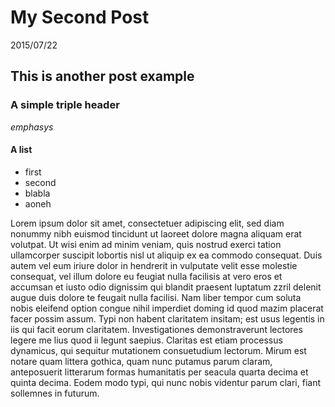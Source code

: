 # My Second Post
2015/07/22

## This is another post example

### A simple triple header

*emphasys*

#### A list

* first
* second 
* blabla
* aoneh


Lorem ipsum dolor sit amet, consectetuer adipiscing elit, sed diam
nonummy nibh euismod tincidunt ut laoreet dolore magna aliquam erat
volutpat. Ut wisi enim ad minim veniam, quis nostrud exerci tation
ullamcorper suscipit lobortis nisl ut aliquip ex ea commodo consequat.
Duis autem vel eum iriure dolor in hendrerit in vulputate velit esse
molestie consequat, vel illum dolore eu feugiat nulla facilisis at vero
eros et accumsan et iusto odio dignissim qui blandit praesent luptatum
zzril delenit augue duis dolore te feugait nulla facilisi. Nam liber
tempor cum soluta nobis eleifend option congue nihil imperdiet doming id
quod mazim placerat facer possim assum. Typi non habent claritatem
insitam; est usus legentis in iis qui facit eorum claritatem.
Investigationes demonstraverunt lectores legere me lius quod ii legunt
saepius. Claritas est etiam processus dynamicus, qui sequitur mutationem
consuetudium lectorum. Mirum est notare quam littera gothica, quam nunc
putamus parum claram, anteposuerit litterarum formas humanitatis per
seacula quarta decima et quinta decima. Eodem modo typi, qui nunc nobis
videntur parum clari, fiant sollemnes in futurum.
